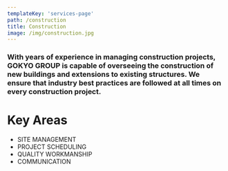 ```yaml
---
templateKey: 'services-page'
path: /construction
title: Construction
image: /img/construction.jpg
---
```


### With years of experience in managing construction projects, GOKYO GROUP is capable of overseeing the construction of new buildings and extensions to existing structures. We ensure that industry best practices are followed at all times on every construction project.

# Key Areas
* SITE MANAGEMENT
* PROJECT SCHEDULING
* QUALITY WORKMANSHIP
* COMMUNICATION